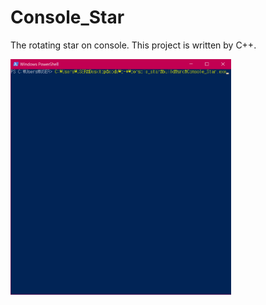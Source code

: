 # Console_Star
The rotating star on console. This project is written by C++.

<img src="screenshots/star_capture.gif"  width="70%">
